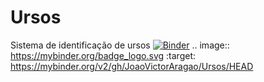 # Ursos
Sistema de identificação de ursos
[![Binder](https://mybinder.org/badge_logo.svg)](https://mybinder.org/v2/gh/JoaoVictorAragao/Ursos/HEAD)
.. image:: https://mybinder.org/badge_logo.svg
 :target: https://mybinder.org/v2/gh/JoaoVictorAragao/Ursos/HEAD

